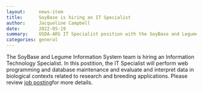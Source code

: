 ```yaml
---
layout:     news-item
title:      SoyBase is hiring an IT Specialist
author:     Jacqueline Campbell
date:       2022-05-19
summary:    USDA-ARS IT Specialist position with the SoyBase and Legume Information System team 
categories: general
---
```

The SoyBase and Legume Information System team is hiring an Information Technology Specialist. In this postition, the IT Specialist will perform web programming and database maintenance and evaluate and interpret data in biological contexts related to research and breeding applications. Please review [job posting](https://www.usajobs.gov/job/652664100)for more details.
